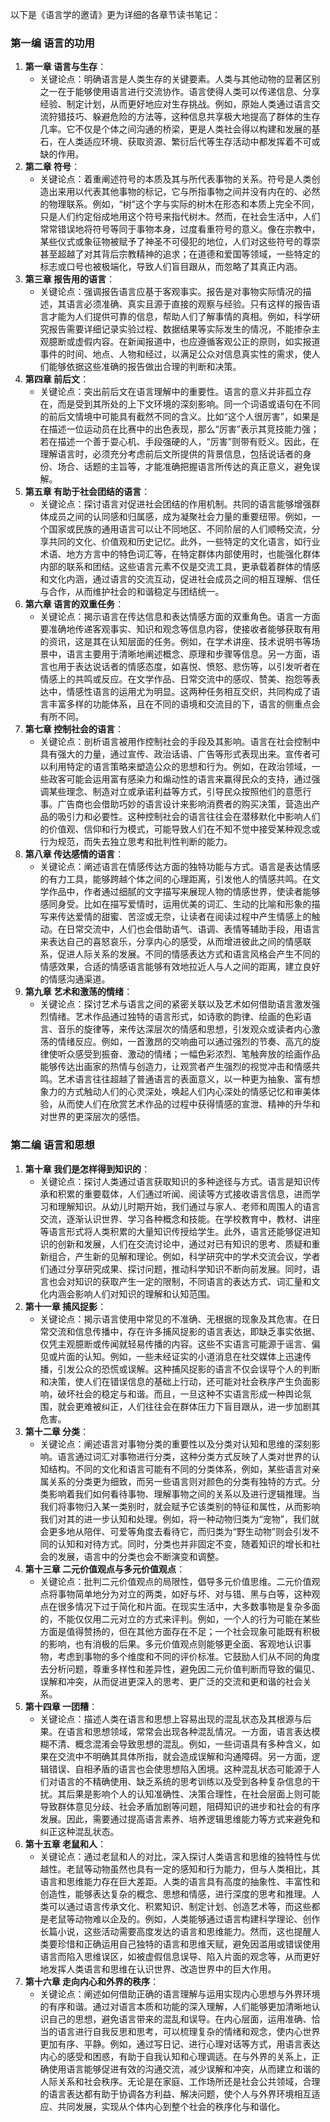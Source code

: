 以下是《语言学的邀请》更为详细的各章节读书笔记：

### 第一编 语言的功用
1. **第一章 语言与生存**：
    - 关键论点：明确语言是人类生存的关键要素。人类与其他动物的显著区别之一在于能够使用语言进行交流协作。语言使得人类可以传递信息、分享经验、制定计划，从而更好地应对生存挑战。例如，原始人类通过语言交流狩猎技巧、躲避危险的方法等，这种信息共享极大地提高了群体的生存几率。它不仅是个体之间沟通的桥梁，更是人类社会得以构建和发展的基石，在人类适应环境、获取资源、繁衍后代等生存活动中都发挥着不可或缺的作用。
2. **第二章 符号**：
    - 关键论点：着重阐述符号的本质及其与所代表事物的关系。符号是人类创造出来用以代表其他事物的标记，它与所指事物之间并没有内在的、必然的物理联系。例如，“树”这个字与实际的树木在形态和本质上完全不同，只是人们约定俗成地用这个符号来指代树木。然而，在社会生活中，人们常常错误地将符号等同于事物本身，过度看重符号的意义。像在宗教中，某些仪式或象征物被赋予了神圣不可侵犯的地位，人们对这些符号的尊崇甚至超越了对其背后宗教精神的追求；在道德和爱国等领域，一些特定的标志或口号也被极端化，导致人们盲目跟从，而忽略了其真正内涵。
3. **第三章 报告用的语言**：
    - 关键论点：强调报告语言应基于客观事实。报告是对事物实际情况的描述，其语言必须准确、真实且源于直接的观察与经验。只有这样的报告语言才能为人们提供可靠的信息，帮助人们了解事情的真相。例如，科学研究报告需要详细记录实验过程、数据结果等实际发生的情况，不能掺杂主观臆断或虚假内容。在新闻报道中，也应遵循客观公正的原则，如实报道事件的时间、地点、人物和经过，以满足公众对信息真实性的需求，使人们能够依据这些准确的报告做出合理的判断和决策。
4. **第四章 前后文**：
    - 关键论点：突出前后文在语言理解中的重要性。语言的意义并非孤立存在，而是受到其所处的上下文环境的深刻影响。同一个词语或语句在不同的前后文情境中可能具有截然不同的含义。比如“这个人很厉害”，如果是在描述一位运动员在比赛中的出色表现，那么“厉害”表示其竞技能力强；若在描述一个善于耍心机、手段强硬的人，“厉害”则带有贬义。因此，在理解语言时，必须充分考虑前后文所提供的背景信息，包括说话者的身份、场合、话题的主旨等，才能准确把握语言所传达的真正意义，避免误解。
5. **第五章 有助于社会团结的语言**：
    - 关键论点：探讨语言对促进社会团结的作用机制。共同的语言能够增强群体成员之间的认同感和归属感，成为凝聚社会力量的重要纽带。例如，一个国家或民族的通用语言可以让不同地区、不同阶层的人们顺畅交流，分享共同的文化、价值观和历史记忆。此外，一些特定的文化语言，如行业术语、地方方言中的特色词汇等，在特定群体内部使用时，也能强化群体内部的联系和团结。这些语言元素不仅是交流工具，更承载着群体的情感和文化内涵，通过语言的交流互动，促进社会成员之间的相互理解、信任与合作，从而维护社会的和谐稳定与团结统一。
6. **第六章 语言的双重任务**：
    - 关键论点：揭示语言在传达信息和表达情感方面的双重角色。语言一方面要准确地传递客观事实、知识和观念等信息内容，使接收者能够获取有用的资讯，这是其在认知层面的任务。例如，在学术讲座、技术说明书等场景中，语言主要用于清晰地阐述概念、原理和步骤等信息。另一方面，语言也用于表达说话者的情感态度，如喜悦、愤怒、悲伤等，以引发听者在情感上的共鸣或反应。在文学作品、日常交流中的感叹、赞美、抱怨等表达中，情感性语言的运用尤为明显。这两种任务相互交织，共同构成了语言丰富多样的功能体系，且在不同的语境和交流目的下，语言的侧重点会有所不同。
7. **第七章 控制社会的语言**：
    - 关键论点：剖析语言被用作控制社会的手段及其影响。语言在社会控制中具有强大的力量，通过宣传、政治话语、广告等形式表现出来。宣传者可以利用特定的语言策略来塑造公众的思想和行为。例如，在政治领域，一些政客可能会运用富有感染力和煽动性的语言来赢得民众的支持，通过强调某些理念、制造对立或承诺利益等方式，引导民众按照他们的意愿行事。广告商也会借助巧妙的语言设计来影响消费者的购买决策，营造出产品的吸引力和必要性。这种控制社会的语言往往会在潜移默化中影响人们的价值观、信仰和行为模式，可能导致人们在不知不觉中接受某种观念或行为规范，而失去独立思考和批判性判断的能力。
8. **第八章 传达感情的语言**：
    - 关键论点：阐述语言在情感传达方面的独特功能与方式。语言是表达情感的有力工具，能够跨越个体之间的心理距离，引发他人的情感共鸣。在文学作品中，作者通过细腻的文字描写来展现人物的情感世界，使读者能够感同身受。比如在描写爱情时，运用优美的词汇、生动的比喻和形象的描写来传达爱情的甜蜜、苦涩或无奈，让读者在阅读过程中产生情感上的触动。在日常交流中，人们也会借助语气、语调、表情等辅助手段，用语言来表达自己的喜怒哀乐，分享内心的感受，从而增进彼此之间的情感联系，促进人际关系的发展。不同的情感表达方式和语言风格会产生不同的情感效果，合适的情感语言能够有效地拉近人与人之间的距离，建立良好的情感沟通渠道。
9. **第九章 艺术和激荡的情绪**：
    - 关键论点：探讨艺术与语言之间的紧密关联以及艺术如何借助语言激发强烈情绪。艺术作品通过独特的语言形式，如诗歌的韵律、绘画的色彩语言、音乐的旋律等，来传达深层次的情感和思想，引发观众或读者内心激荡的情绪反应。例如，一首激昂的交响曲可以通过强烈的节奏、高亢的旋律使听众感受到振奋、激动的情绪；一幅色彩浓烈、笔触奔放的绘画作品能够传达出画家的热情与创造力，让观赏者产生强烈的视觉冲击和情感共鸣。艺术语言往往超越了普通语言的表面意义，以一种更为抽象、富有想象力的方式触动人们的心灵深处，唤起人们内心深处的情感记忆和审美体验，从而使人们在欣赏艺术作品的过程中获得情感的宣泄、精神的升华和对世界的更深层次的感悟。

### 第二编 语言和思想
1. **第十章 我们是怎样得到知识的**：
    - 关键论点：探讨人类通过语言获取知识的多种途径与方式。语言是知识传承和积累的重要载体，人们通过听闻、阅读等方式接收语言信息，进而学习和理解知识。从幼儿时期开始，我们通过与家人、老师和周围人的语言交流，逐渐认识世界、学习各种概念和技能。在学校教育中，教材、讲座等语言形式将人类积累的大量知识传授给学生。此外，语言还能够促进知识的创新和发展，人们在交流讨论中，通过对已有知识的思考、质疑和重新组合，产生新的见解和理论。例如，科学研究中的学术交流会议，学者们通过分享研究成果、探讨问题，推动科学知识不断向前发展。同时，语言也会对知识的获取产生一定的限制，不同语言的表达方式、词汇量和文化内涵会影响人们对知识的理解和认知范围。
2. **第十一章 捕风捉影**：
    - 关键论点：揭示语言使用中常见的不准确、无根据的现象及其危害。在日常交流和信息传播中，存在许多捕风捉影的语言表达，即缺乏事实依据、仅凭主观臆断或传闻就轻易传播的内容。这些不实语言可能源于谣言、偏见或片面的认知。例如，一些未经证实的小道消息在社交媒体上迅速传播，引发公众的恐慌或误解。这种捕风捉影的语言不仅会误导个人的判断和决策，使人们在错误信息的基础上行动，还可能对社会秩序产生负面影响，破坏社会的稳定与和谐。而且，一旦这种不实语言形成一种舆论氛围，就会更难被纠正，人们往往会在群体压力下盲目跟从，进一步加剧其危害。
3. **第十二章 分类**：
    - 关键论点：阐述语言对事物分类的重要性以及分类对认知和思维的深刻影响。语言通过词汇对事物进行分类，这种分类方式反映了人类对世界的认知结构。不同的文化和语言可能有不同的分类体系，例如，某些语言对亲属关系的分类更为细致，而另一些语言则对颜色的分类有独特的方式。分类影响着我们如何看待事物、理解事物之间的关系以及进行逻辑推理。当我们将事物归入某一类别时，就会赋予它该类别的特征和属性，从而影响我们对其的进一步认知和处理。例如，将一种动物归类为“宠物”，我们就会更多地从陪伴、可爱等角度去看待它，而归类为“野生动物”则会引发不同的认知和对待方式。同时，分类也并非固定不变，随着知识的增长和社会的发展，语言中的分类也会不断演变和调整。
4. **第十三章 二元价值观点与多元价值观点**：
    - 关键论点：批判二元价值观点的局限性，倡导多元价值思维。二元价值观点将事物简单地分为对立的两类，如好与坏、对与错、黑与白等，这种观点在很多情况下过于简化和片面。在现实生活中，大多数事物是复杂多面的，不能仅仅用二元对立的方式来评判。例如，一个人的行为可能在某些方面是值得赞扬的，但在其他方面存在不足；一个社会现象可能既有积极的影响，也有消极的后果。多元价值观点则能够更全面、客观地认识事物，考虑到事物的多个维度和不同的评价标准。它鼓励人们从不同的角度去分析问题，尊重多样性和差异性，避免因二元价值判断而导致的偏见、误解和冲突，从而促进更深入的思考、更广泛的交流和更和谐的社会关系。
5. **第十四章 一团糟**：
    - 关键论点：描述人类在语言和思想上容易出现的混乱状态及其根源与后果。在语言和思想领域，常常会出现各种混乱情况。一方面，语言表达模糊不清、概念混淆会导致思想的混乱。例如，一些词语具有多种含义，如果在交流中不明确其具体所指，就会造成误解和沟通障碍。另一方面，逻辑错误、自相矛盾的语言也会使思想陷入困境。这种混乱状态可能源于人们对语言的不精确使用、缺乏系统的思考训练以及受到各种复杂信息的干扰。其后果是影响个人的认知准确性、决策合理性，在社会层面上则可能导致群体意见分歧、社会矛盾加剧等问题，阻碍知识的进步和社会的有序发展。因此，需要通过提高语言素养、培养逻辑思维能力等方式来避免和纠正这种混乱状态。
6. **第十五章 老鼠和人**：
    - 关键论点：通过老鼠和人的对比，深入探讨人类语言和思维的独特性与优越性。老鼠等动物虽然也具有一定的感知和行为能力，但与人类相比，其语言和思维能力存在巨大差距。人类的语言具有高度的抽象性、丰富性和创造性，能够表达复杂的概念、思想和情感，进行深度的思考和推理。人类可以通过语言传承文化、积累知识、制定计划、创造艺术等，而这些都是老鼠等动物难以企及的。例如，人类能够通过语言构建科学理论、创作长篇小说，这些活动需要高度发达的语言和思维能力。然而，这也提醒人类要珍惜和正确运用自己独特的语言和思维天赋，避免因滥用或错误使用语言而陷入思维误区，如被虚假信息误导、陷入片面的观念等，从而更好地发挥人类语言和思维在认识世界、改造世界中的巨大作用。
7. **第十六章 走向内心和外界的秩序**：
    - 关键论点：阐述如何借助正确的语言理解与运用实现内心思想与外界环境的有序和谐。通过对语言本质和功能的深入理解，人们能够更加清晰地认识自己的思想，避免语言带来的混乱和误导。在内心层面，运用准确、恰当的语言进行自我反思和思考，可以梳理复杂的情绪和观念，使内心世界更加有序、平静。例如，通过写日记、进行心理对话等方式，用语言表达内心的感受和困惑，有助于自我认知和心理调适。在与外界的关系上，正确使用语言能够促进有效的沟通交流，减少误解和冲突，从而建立和谐的人际关系和社会秩序。无论是在家庭、工作场所还是社会公共领域，合理的语言表达都有助于协调各方利益、解决问题，使个人与外界环境相互适应、共同发展，实现从个体内心到整个社会的秩序化与和谐化。 